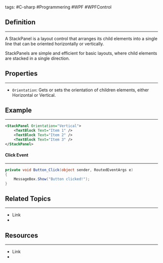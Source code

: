 tags: #C-sharp #Programmering #WPF #WPFControl

## Definition 
---
A StackPanel is a layout control that arranges its child elements into a single line that can be oriented horizontally or vertically.

StackPanels are simple and efficient for basic layouts, where child elements are stacked in a single direction.
## Properties
---
- `Orientation`: Gets or sets the orientation of children elements, either Horizontal or Vertical.

## Example
---
```xml
<StackPanel Orientation="Vertical"> 
	<TextBlock Text="Item 1" /> 
	<TextBlock Text="Item 2" /> 
	<TextBlock Text="Item 3" /> 
</StackPanel>
```
#### Click Event
---
```c#
private void Button_Click(object sender, RoutedEventArgs e)
{
    MessageBox.Show("Button clicked!");
}
```
## Related Topics
---
- Link
- 

## Resources
---
- Link
- 